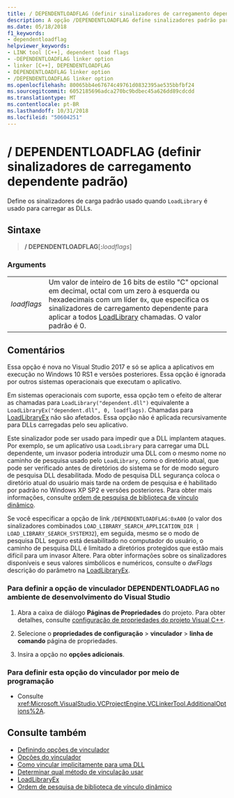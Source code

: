 ```yaml
---
title: / DEPENDENTLOADFLAG (definir sinalizadores de carregamento dependente padrão)
description: A opção /DEPENDENTLOADFLAG define sinalizadores padrão para DLLs carregadas usando LoadLibrary
ms.date: 05/18/2018
f1_keywords:
- dependentloadflag
helpviewer_keywords:
- LINK tool [C++], dependent load flags
- -DEPENDENTLOADFLAG linker option
- linker [C++], DEPENDENTLOADFLAG
- DEPENDENTLOADFLAG linker option
- /DEPENDENTLOADFLAG linker option
ms.openlocfilehash: 80065bb4e67674c49761d0832395ae535bbfbf24
ms.sourcegitcommit: 6052185696adca270bc9bdbec45a626dd89cdcdd
ms.translationtype: MT
ms.contentlocale: pt-BR
ms.lasthandoff: 10/31/2018
ms.locfileid: "50604251"
---
```

# <a name="dependentloadflag-set-default-dependent-load-flags"></a>/ DEPENDENTLOADFLAG (definir sinalizadores de carregamento dependente padrão)

Define os sinalizadores de carga padrão usado quando `LoadLibrary` é usado para carregar as DLLs.

## <a name="syntax"></a>Sintaxe

> **/ DEPENDENTLOADFLAG**[**:**_loadflags_]

### <a name="arguments"></a>Arguments

|||
|-|-|
*loadflags*|Um valor de inteiro de 16 bits de estilo "C" opcional em decimal, octal com um zero à esquerda ou hexadecimais com um líder `0x`, que especifica os sinalizadores de carregamento dependente para aplicar a todos [LoadLibrary](/windows/desktop/api/libloaderapi/nf-libloaderapi-loadlibraryexa) chamadas. O valor padrão é 0.

## <a name="remarks"></a>Comentários

Essa opção é nova no Visual Studio 2017 e só se aplica a aplicativos em execução no Windows 10 RS1 e versões posteriores. Essa opção é ignorada por outros sistemas operacionais que executam o aplicativo.

Em sistemas operacionais com suporte, essa opção tem o efeito de alterar as chamadas para `LoadLibrary("dependent.dll")` equivalente a `LoadLibraryEx("dependent.dll", 0, loadflags)`. Chamadas para [LoadLibraryEx](/windows/desktop/api/libloaderapi/nf-libloaderapi-loadlibraryexa) não são afetados. Essa opção não é aplicada recursivamente para DLLs carregadas pelo seu aplicativo.

Este sinalizador pode ser usado para impedir que a DLL implantem ataques. Por exemplo, se um aplicativo usa `LoadLibrary` para carregar uma DLL dependente, um invasor poderia introduzir uma DLL com o mesmo nome no caminho de pesquisa usado pelo `LoadLibrary`, como o diretório atual, que pode ser verificado antes de diretórios do sistema se for de modo seguro de pesquisa DLL desabilitada. Modo de pesquisa DLL segurança coloca o diretório atual do usuário mais tarde na ordem de pesquisa e é habilitado por padrão no Windows XP SP2 e versões posteriores. Para obter mais informações, consulte [ordem de pesquisa de biblioteca de vínculo dinâmico](/windows/desktop/Dlls/dynamic-link-library-search-order).

Se você especificar a opção de link `/DEPENDENTLOADFLAG:0xA00` (o valor dos sinalizadores combinados `LOAD_LIBRARY_SEARCH_APPLICATION_DIR | LOAD_LIBRARY_SEARCH_SYSTEM32`), em seguida, mesmo se o modo de pesquisa DLL seguro está desabilitado no computador do usuário, o caminho de pesquisa DLL é limitado a diretórios protegidos que estão mais difícil para um invasor Altere. Para obter informações sobre os sinalizadores disponíveis e seus valores simbólicos e numéricos, consulte o *dwFlags* descrição do parâmetro na [LoadLibraryEx](/windows/desktop/api/libloaderapi/nf-libloaderapi-loadlibraryexa).

### <a name="to-set-the-dependentloadflag-linker-option-in-the-visual-studio-development-environment"></a>Para definir a opção de vinculador DEPENDENTLOADFLAG no ambiente de desenvolvimento do Visual Studio

1. Abra a caixa de diálogo **Páginas de Propriedades** do projeto. Para obter detalhes, consulte [configuração de propriedades do projeto Visual C++](../../ide/working-with-project-properties.md).

1. Selecione o **propriedades de configuração** > **vinculador** > **linha de comando** página de propriedades.

1. Insira a opção no **opções adicionais**.

### <a name="to-set-this-linker-option-programmatically"></a>Para definir esta opção do vinculador por meio de programação

- Consulte <xref:Microsoft.VisualStudio.VCProjectEngine.VCLinkerTool.AdditionalOptions%2A>.

## <a name="see-also"></a>Consulte também

- [Definindo opções de vinculador](setting-linker-options.md)
- [Opções do vinculador](linker-options.md)
- [Como vincular implicitamente para uma DLL](../linking-an-executable-to-a-dll.md#linking-implicitly)
- [Determinar qual método de vinculação usar](../linking-an-executable-to-a-dll.md#determining-which-linking-method-to-use)
- [LoadLibraryEx](/windows/desktop/api/libloaderapi/nf-libloaderapi-loadlibraryexa)
- [Ordem de pesquisa de biblioteca de vínculo dinâmico](/windows/desktop/Dlls/dynamic-link-library-search-order)

